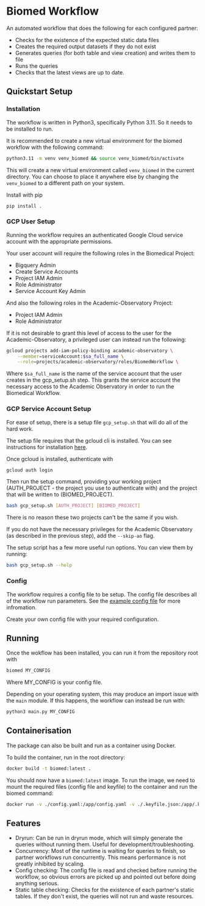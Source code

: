 # Biomed Workflow

An automated workflow that does the following for each configured partner:
- Checks for the existence of the expected static data files
- Creates the required output datasets if they do not exist
- Generates queries (for both table and view creation) and writes them to file
- Runs the queries
- Checks that the latest views are up to date.

## Quickstart Setup
### Installation
The workflow is written in Python3, specifically Python 3.11. So it needs to be installed to run.

It is recommended to create a new virtual environment for the biomed workflow with the following command:
```bash
python3.11 -m venv venv_biomed && source venv_biomed/bin/activate
```
This will create a new virtual environment called `venv_biomed` in the current directory. You can choose to place it anywhere else by changing the `venv_biomed` to a different path on your system.

Install with pip
```bash
pip install .
````

### GCP User Setup
Running the workflow requires an authenticated Google Cloud service account with the appropriate permissions.

Your user account will require the following roles in the Biomedical Project:
- Bigquery Admin
- Create Service Accounts
- Project IAM Admin
- Role Administrator
- Service Account Key Admin

And also the following roles in the Academic-Observatory Project:
- Project IAM Admin
- Role Administrator

If it is not desirable to grant this level of access to the user for the Academic-Observatory, a privileged user can instead run the following:
```bash
gcloud projects add-iam-policy-binding academic-observatory \
    --member=serviceAccount:$sa_full_name \
    --role=projects/academic-observatory/roles/BiomedWorkflow \
```
Where `$sa_full_name` is the name of the service account that the user creates in the gcp_setup.sh step. 
This grants the service account the necessary access to the Academic Observatory in order to run the Biomedical Workflow.

### GCP Service Account Setup

For ease of setup, there is a setup file `gcp_setup.sh` that will do all of the hard work.

The setup file requires that the gcloud cli is installed. You can see instructions for installation [here](https://cloud.google.com/sdk/docs/install).

Once gcloud is installed, authenticate with 

```bash
gcloud auth login
```

Then run the setup command, providing your working project (AUTH_PROJECT - the project you use to authenticate with) and the project that will be written to (BIOMED_PROJECT).

```bash
bash gcp_setup.sh [AUTH_PROJECT] [BIOMED_PROJECT]
```
There is no reason these two projects can't be the same if you wish.

If you do not have the necessary privileges for the Academic Observatory (as described in the previous step), add the `--skip-ao` flag.

The setup script has a few more useful run options. You can view them by running:
```bash
bash gcp_setup.sh --help
```

### Config
The workflow requires a config file to be setup. The config file describes all of the workflow run parameters. See the [example config file](/example_config.yaml) for more infromation.

Create your own config file with your required configuration.


## Running 
Once the wokflow has been installed, you can run it from the repository root with
```bash
biomed MY_CONFIG
```
Where MY_CONFIG is your config file.

Depending on your operating system, this may produce an import issue with the `main` module. If this happens, the workflow can instead be run with:
```bash
python3 main.py MY_CONFIG
```

## Containerisation
The package can also be built and run as a container using Docker. 

To build the container, run in the root directory:
```bash
docker build -t biomed:latest .
```

You should now have a `biomed:latest` image. To run the image, we need to mount the required files (config file and keyfile) to the container and run the biomed command:

```bash
docker run -v ./config.yaml:/app/config.yaml -v ./.keyfile.json:/app/.keyfile.json biomed:latest biomed /app/config.yaml
```
## Features
- Dryrun: Can be run in dryrun mode, which will simply generate the queries without running them. Useful for development/troubleshooting.
- Concurrency: Most of the runtime is waiting for queries to finish, so partner workflows run concurrently. This means performance is not greatly inhibited by scaling.
- Config checking: The config file is read and checked before running the workflow, so obvious errors are picked up and pointed out before doing anything serious.
- Static table checking: Checks for the existence of each partner's static tables. If they don't exist, the queries will not run and waste resources.


